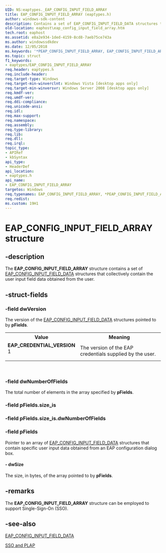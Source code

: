 ```yaml
---
UID: NS:eaptypes._EAP_CONFIG_INPUT_FIELD_ARRAY
title: EAP_CONFIG_INPUT_FIELD_ARRAY (eaptypes.h)
author: windows-sdk-content
description: Contains a set of EAP_CONFIG_INPUT_FIELD_DATA structures that collectively contain the user input field data obtained from the user.
old-location: eaphost\eap_config_input_field_array.htm
tech.root: eaphost
ms.assetid: e8a2e934-1ded-4159-8cd8-7aeb75ce743a
ms.author: windowssdkdev
ms.date: 12/05/2018
ms.keywords: '*PEAP_CONFIG_INPUT_FIELD_ARRAY, EAP_CONFIG_INPUT_FIELD_ARRAY, EAP_CONFIG_INPUT_FIELD_ARRAY structure [EAPHost], EAP_CREDENTIAL_VERSION, EAP_CRED_LOGON_REQ, EAP_CRED_LOGON_RESP, EAP_CRED_REQ, EAP_CRED_RESP, PEAP_CONFIG_INPUT_FIELD_ARRAY, PEAP_CONFIG_INPUT_FIELD_ARRAY structure pointer [EAPHost], eaphost.eap_config_input_field_array, eaptypes/EAP_CONFIG_INPUT_FIELD_ARRAY, eaptypes/PEAP_CONFIG_INPUT_FIELD_ARRAY'
ms.topic: struct
f1_keywords:
- eaptypes/EAP_CONFIG_INPUT_FIELD_ARRAY
req.header: eaptypes.h
req.include-header: 
req.target-type: Windows
req.target-min-winverclnt: Windows Vista [desktop apps only]
req.target-min-winversvr: Windows Server 2008 [desktop apps only]
req.kmdf-ver: 
req.umdf-ver: 
req.ddi-compliance: 
req.unicode-ansi: 
req.idl: 
req.max-support: 
req.namespace: 
req.assembly: 
req.type-library: 
req.lib: 
req.dll: 
req.irql: 
topic_type:
- APIRef
- kbSyntax
api_type:
- HeaderDef
api_location:
- eaptypes.h
api_name:
- EAP_CONFIG_INPUT_FIELD_ARRAY
targetos: Windows
req.typenames: EAP_CONFIG_INPUT_FIELD_ARRAY, *PEAP_CONFIG_INPUT_FIELD_ARRAY
req.redist: 
ms.custom: 19H1
---
```


# EAP_CONFIG_INPUT_FIELD_ARRAY structure


## -description


 The <b>EAP_CONFIG_INPUT_FIELD_ARRAY</b> structure contains a set of <a href="https://docs.microsoft.com/windows/desktop/api/eaptypes/ns-eaptypes-eap_config_input_field_data">EAP_CONFIG_INPUT_FIELD_DATA</a>   structures that collectively contain the user input field data obtained from the user.


## -struct-fields




### -field dwVersion

The version of the <a href="https://docs.microsoft.com/windows/desktop/api/eaptypes/ns-eaptypes-eap_config_input_field_data">EAP_CONFIG_INPUT_FIELD_DATA</a>   structures pointed to by  <b>pFields</b>.

<table>
<tr>
<th>Value</th>
<th>Meaning</th>
</tr>
<tr>
<td width="40%"><a id="EAP_CREDENTIAL_VERSION"></a><a id="eap_credential_version"></a><dl>
<dt><b>EAP_CREDENTIAL_VERSION</b></dt>
<dt>1</dt>
</dl>
</td>
<td width="60%">
The version of the EAP credentials supplied by the user.

</td>
</tr>
</table>
 


### -field dwNumberOfFields

 The total number of elements in the array specified by  <b>pFields</b>.


### -field pFields.size_is

 


### -field pFields.size_is.dwNumberOfFields

 


### -field pFields

Pointer to an array of <a href="https://docs.microsoft.com/windows/desktop/api/eaptypes/ns-eaptypes-eap_config_input_field_data">EAP_CONFIG_INPUT_FIELD_DATA</a> structures that contain specific user input data obtained from an EAP configuration dialog box.


#### - dwSize

The size, in bytes, of the array pointed to by <b>pFields</b>.


## -remarks



The <b>EAP_CONFIG_INPUT_FIELD_ARRAY</b> structure can be employed to support Single-Sign-On (SSO).




## -see-also




<a href="https://docs.microsoft.com/windows/desktop/api/eaptypes/ns-eaptypes-eap_config_input_field_data">EAP_CONFIG_INPUT_FIELD_DATA</a>



<a href="https://docs.microsoft.com/previous-versions/windows/desktop/eaphost/understanding-sso-and-plap">SSO and PLAP</a>
 

 

